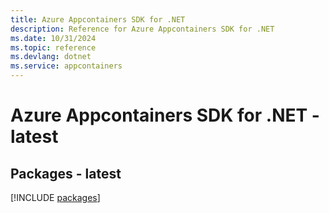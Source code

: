 ```yaml
---
title: Azure Appcontainers SDK for .NET
description: Reference for Azure Appcontainers SDK for .NET
ms.date: 10/31/2024
ms.topic: reference
ms.devlang: dotnet
ms.service: appcontainers
---
```

# Azure Appcontainers SDK for .NET - latest
## Packages - latest
[!INCLUDE [packages](appcontainers-index.md)]